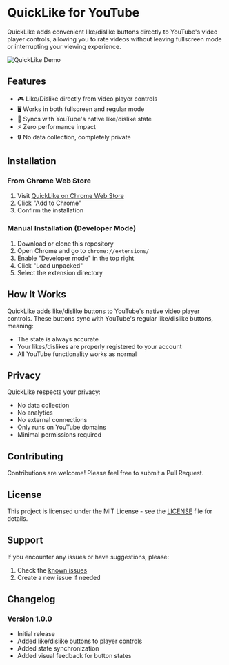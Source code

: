 # QuickLike for YouTube

QuickLike adds convenient like/dislike buttons directly to YouTube's video player controls, allowing you to rate videos without leaving fullscreen mode or interrupting your viewing experience.

![QuickLike Demo]([screenshots/demo.png](https://github.com/sarthakkhandelwal7/QuickLike-for-YouTube/blob/main/screenshots/demo3.png))

## Features

- 🎮 Like/Dislike directly from video player controls
- 🖥️ Works in both fullscreen and regular mode
- 🔄 Syncs with YouTube's native like/dislike state
- ⚡ Zero performance impact
- 🔒 No data collection, completely private

## Installation

### From Chrome Web Store
1. Visit [QuickLike on Chrome Web Store](store-link-here)
2. Click "Add to Chrome"
3. Confirm the installation

### Manual Installation (Developer Mode)
1. Download or clone this repository
2. Open Chrome and go to `chrome://extensions/`
3. Enable "Developer mode" in the top right
4. Click "Load unpacked"
5. Select the extension directory

## How It Works

QuickLike adds like/dislike buttons to YouTube's native video player controls. These buttons sync with YouTube's regular like/dislike buttons, meaning:
- The state is always accurate
- Your likes/dislikes are properly registered to your account
- All YouTube functionality works as normal

## Privacy

QuickLike respects your privacy:
- No data collection
- No analytics
- No external connections
- Only runs on YouTube domains
- Minimal permissions required

## Contributing

Contributions are welcome! Please feel free to submit a Pull Request.

## License

This project is licensed under the MIT License - see the [LICENSE](LICENSE) file for details.

## Support

If you encounter any issues or have suggestions, please:
1. Check the [known issues](https://github.com/username/quicklike/issues)
2. Create a new issue if needed

## Changelog

### Version 1.0.0
- Initial release
- Added like/dislike buttons to player controls
- Added state synchronization
- Added visual feedback for button states
